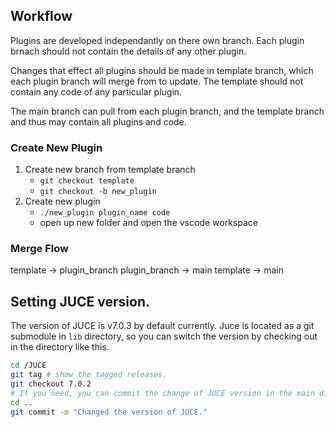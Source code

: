 
## Workflow
Plugins are developed independantly on there own branch. Each plugin brnach should not contain the details of any other plugin.

Changes that effect all plugins should be made in template branch, which each plugin branch will merge from to update. The template should not contain any code of any particular plugin.

The main branch can pull from each plugin branch, and the template branch and thus may contain all plugins and code.

### Create New Plugin
1. Create new branch from template branch 
    - `git checkout template`
    - `git checkout -b new_plugin`
2. Create new plugin
    - `./new_plugin plugin_name code`
    - open up new folder and open the vscode workspace

### Merge Flow
template -> plugin_branch
plugin_branch -> main
template -> main




## Setting JUCE version.

The version of JUCE is v7.0.3 by default currently. Juce is located as a git submodule in `lib` directory, so you can switch the version by checking out in the directory like this.

```sh
cd /JUCE
git tag # show the tagged releases.
git checkout 7.0.2
# If you need, you can commit the change of JUCE version in the main directory.
cd ..
git commit -m "Changed the version of JUCE."
```